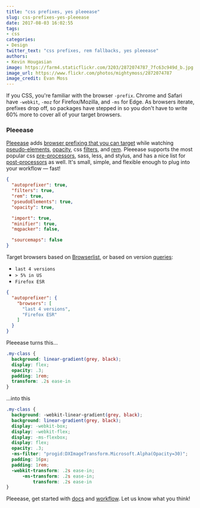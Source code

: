 ```yaml
---
title: "css prefixes, yes pleeease"
slug: css-prefixes-yes-pleeease
date: 2017-08-03 16:02:55
tags:
- css
categories:
- Design
twitter_text: "css prefixes, rem fallbacks, yes pleeease"
authors: 
- Kevin Hougasian
image: https://farm4.staticflickr.com/3203/2872074787_7fc63c949d_b.jpg
image_url: https://www.flickr.com/photos/mightymoss/2872074787
image_credit: Evan Moss
---
```


If you CSS, you're familiar with the browser `-prefix`. Chrome and Safari have `-webkit`, `-moz` for Firefox/Mozilla, and `-ms` for Edge. As browsers iterate, prefixes drop off, so packages have stepped in so you don't have to write 60% more to cover all of your target browsers.

### Pleeease

[Pleeease](http://pleeease.io) adds [browser prefixing that you can target](http://pleeease.io/docs/#autoprefixer) while watching [pseudo-elements](http://pleeease.io/docs/#pseudoelements), [opacity](http://pleeease.io/docs/#opacity), css [filters](http://pleeease.io/docs/#filters), and [rem](http://pleeease.io/docs/#rem). Pleeease supports the most popular css [pre-processors](http://pleeease.io/docs/#preprocessors), sass, less, and stylus, and has a nice list for [post-processors](http://pleeease.io/docs/#postprocessors) as well. It's small, simple, and flexible enough to plug into your workflow &mdash; fast!

```json
{
  "autoprefixer": true,
  "filters": true,
  "rem": true,
  "pseudoElements": true,
  "opacity": true,

  "import": true,
  "minifier": true,
  "mqpacker": false,

  "sourcemaps": false
}
```

Target browsers based on [Browserlist](https://github.com/ai/browserslist#browsers), or based on version [queries](https://github.com/ai/browserslist#queries):

- `last 4 versions`
- `> 5% in US`
- `Firefox ESR`

```json
{
  "autoprefixer": {
    "browsers": [
      "last 4 versions",
      "Firefox ESR"
    ]
  }
}
```
Pleeease turns this...
```css
.my-class {
  background: linear-gradient(grey, black);
  display: flex;
  opacity: .3;
  padding: 1rem;
  transform: .2s ease-in
}
```

...into this
```css
.my-class {
  background: -webkit-linear-gradient(grey, black);
  background: linear-gradient(grey, black);
  display: -webkit-box;
  display: -webkit-flex;
  display: -ms-flexbox;
  display: flex;
  opacity: .3;
  -ms-filter: "progid:DXImageTransform.Microsoft.Alpha(Opacity=30)";
  padding: 16px;
  padding: 1rem;
  -webkit-transform: .2s ease-in;
      -ms-transform: .2s ease-in;
          transform: .2s ease-in
}
````

Pleeease, get started with [docs](http://pleeease.io/docs/) and [workflow](http://pleeease.io/workflow/). Let us know what you think!

